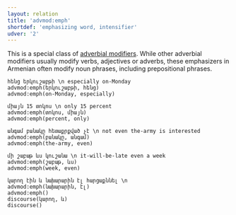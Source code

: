 ```yaml
---
layout: relation
title: 'advmod:emph'
shortdef: 'emphasizing word, intensifier'
udver: '2'
---
```


This is a special class of [adverbial modifiers](advmod). While other adverbial modifiers usually modify verbs, adjectives or adverbs, these emphasizers in Armenian often modify noun phrases,
including prepositional phrases. 

~~~ sdparse
հենց երկուշաբթի \n especially on-Monday
advmod:emph(երկուշաբթի, հենց)
advmod:emph(on-Monday, especially)
~~~

~~~ sdparse
միայն 15 տոկոս \n only 15 percent
advmod:emph(տոկոս, միայն)
advmod:emph(percent, only)
~~~

~~~ sdparse
անգամ բանակը հետաքրքված չէ \n not even the-army is interested
advmod:emph(բանակը, անգամ)
advmod:emph(the-army, even)
~~~

~~~ sdparse
մի շաբաթ ևս կուշանա \n it-will-be-late even a week
advmod:emph(շաբաթ, ևս)
advmod:emph(week, even)
~~~

~~~ sdparse
կարող էին և նախարարին էլ հարցաքննել \n
advmod:emph(նախարարին, էլ)
advmod:emph()
discourse(կարող, և)
discourse()
~~~
